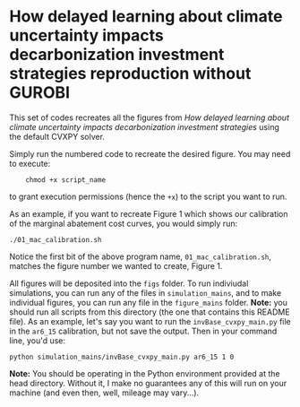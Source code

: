 # How delayed learning about climate uncertainty impacts decarbonization investment strategies reproduction without GUROBI

This set of codes recreates all the figures from *How delayed learning about climate uncertainty impacts decarbonization investment strategies* using the default CVXPY solver.

Simply run the numbered code to recreate the desired figure. You may need to execute:
```
    chmod +x script_name
```
to grant execution permissions (hence the `+x`) to the script you want to run. 

As an example, if you want to recreate Figure 1 which shows our calibration of the marginal abatement cost curves, you would simply run:
```
./01_mac_calibration.sh
```
Notice the first bit of the above program name, `01_mac_calibration.sh`, matches the figure number we wanted to create, Figure 1.

All figures will be deposited into the `figs` folder. To run indiviudal simulations, you can run any of the files in `simulation_mains`, and to make individual figures, you can run any file in the `figure_mains` folder. **Note:** you should run all scripts from this directory (the one that contains this README file). As an example, let's say you want to run the `invBase_cvxpy_main.py` file in the `ar6_15` calibration, but not save the output. Then in your command line, you'd use:
```
python simulation_mains/invBase_cvxpy_main.py ar6_15 1 0
```

**Note:** You should be operating in the Python environment provided at the head directory. Without it, I make no guarantees any of this will run on your machine (and even then, well, mileage may vary...).